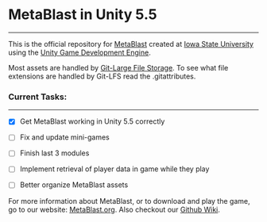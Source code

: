 # MetaBlast in Unity 5.5
___
This is the official repository for [MetaBlast](https://www.MetaBlast.org) created at [Iowa State University](https://www.iastate.edu) using the [Unity Game Development Engine](https://www.unity3d.com).

Most assets are handled by [Git-Large File Storage](https://git-lfs.github.com). To see what file extensions are handled by Git-LFS read the .gitattributes.


### Current Tasks:
___
- [x] Get MetaBlast working in Unity 5.5 correctly
- [ ] Fix and update mini-games
- [ ] Finish last 3 modules
- [ ] Implement retrieval of player data in game while they play
- [ ] Better organize MetaBlast assets



For more information about MetaBlast, or to download and play the game, go to our website: [MetaBlast.org](https://www.metablast.org).
Also checkout our [Github Wiki](https://github.com/MetaBlastTeam/MetaB5/wiki).
